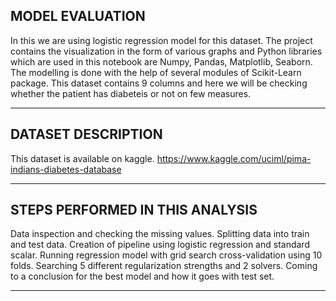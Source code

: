 ## MODEL EVALUATION
In this we are using logistic regression model for this dataset. The project contains the visualization in the form of various graphs and Python libraries which are used in this notebook are Numpy, Pandas, Matplotlib, Seaborn. The modelling is done with the help of several modules of Scikit-Learn package. This dataset contains 9 columns and here we will be checking whether the patient has diabeteis or not on few measures.
_____________________________________________________________________________________________________________________________________________________________________________
## DATASET DESCRIPTION
This dataset is available on kaggle.
https://www.kaggle.com/uciml/pima-indians-diabetes-database
_____________________________________________________________________________________________________________________________________________________________________________
## STEPS PERFORMED IN THIS ANALYSIS
Data inspection and checking the missing values.
Splitting data into train and test data.
Creation of pipeline using logistic regression and standard scalar.
Running regression model with grid search cross-validation using 10 folds.
Searching 5 different regularization strengths and 2 solvers.
Coming to a conclusion for the best model and how it goes with test set.
_____________________________________________________________________________________________________________________________________________________________________________
